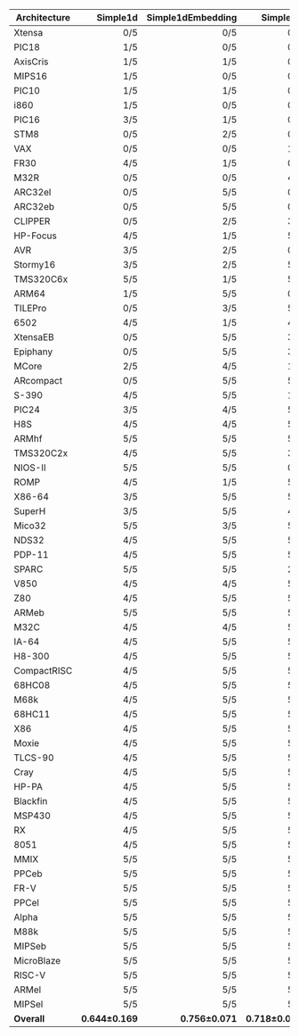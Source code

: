 | Architecture | Simple1d | Simple1dEmbedding | Simple2d | Simple2dEmbedding | ResNet50 | ResNet50Embedding |
| ------------ | ------------: | ------------: | ------------: | ------------: | ------------: | ------------: |
| Xtensa | 0/5 | 0/5 | 0/5 | 0/5 | 0/5 | 0/5 |
| PIC18 | 1/5 | 0/5 | 0/5 | 0/5 | 0/5 | 0/5 |
| AxisCris | 1/5 | 1/5 | 0/5 | 0/5 | 0/5 | 0/5 |
| MIPS16 | 1/5 | 0/5 | 0/5 | 0/5 | 1/5 | 0/5 |
| PIC10 | 1/5 | 1/5 | 0/5 | 0/5 | 0/5 | 1/5 |
| i860 | 1/5 | 0/5 | 0/5 | 1/5 | 0/5 | 2/5 |
| PIC16 | 3/5 | 1/5 | 0/5 | 1/5 | 0/5 | 0/5 |
| STM8 | 0/5 | 2/5 | 0/5 | 1/5 | 0/5 | 2/5 |
| VAX | 0/5 | 0/5 | 1/5 | 1/5 | 2/5 | 1/5 |
| FR30 | 4/5 | 1/5 | 0/5 | 0/5 | 2/5 | 0/5 |
| M32R | 0/5 | 0/5 | 4/5 | 0/5 | 2/5 | 1/5 |
| ARC32el | 0/5 | 5/5 | 0/5 | 5/5 | 0/5 | 4/5 |
| ARC32eb | 0/5 | 5/5 | 0/5 | 5/5 | 0/5 | 4/5 |
| CLIPPER | 0/5 | 2/5 | 3/5 | 3/5 | 2/5 | 5/5 |
| HP-Focus | 4/5 | 1/5 | 5/5 | 2/5 | 1/5 | 4/5 |
| AVR | 3/5 | 2/5 | 0/5 | 4/5 | 4/5 | 4/5 |
| Stormy16 | 3/5 | 2/5 | 5/5 | 3/5 | 3/5 | 1/5 |
| TMS320C6x | 5/5 | 1/5 | 5/5 | 0/5 | 5/5 | 2/5 |
| ARM64 | 1/5 | 5/5 | 0/5 | 5/5 | 2/5 | 5/5 |
| TILEPro | 0/5 | 3/5 | 5/5 | 4/5 | 3/5 | 3/5 |
| 6502 | 4/5 | 1/5 | 4/5 | 3/5 | 5/5 | 2/5 |
| XtensaEB | 0/5 | 5/5 | 3/5 | 5/5 | 1/5 | 5/5 |
| Epiphany | 0/5 | 5/5 | 3/5 | 5/5 | 3/5 | 5/5 |
| MCore | 2/5 | 4/5 | 1/5 | 5/5 | 5/5 | 5/5 |
| ARcompact | 0/5 | 5/5 | 5/5 | 5/5 | 2/5 | 5/5 |
| S-390 | 4/5 | 5/5 | 1/5 | 5/5 | 3/5 | 5/5 |
| PIC24 | 3/5 | 4/5 | 5/5 | 3/5 | 5/5 | 3/5 |
| H8S | 4/5 | 4/5 | 5/5 | 4/5 | 2/5 | 4/5 |
| ARMhf | 5/5 | 5/5 | 5/5 | 5/5 | 0/5 | 4/5 |
| TMS320C2x | 4/5 | 5/5 | 3/5 | 5/5 | 2/5 | 5/5 |
| NIOS-II | 5/5 | 5/5 | 0/5 | 5/5 | 4/5 | 5/5 |
| ROMP | 4/5 | 1/5 | 5/5 | 5/5 | 5/5 | 5/5 |
| X86-64 | 3/5 | 5/5 | 5/5 | 5/5 | 2/5 | 5/5 |
| SuperH | 3/5 | 5/5 | 4/5 | 5/5 | 4/5 | 4/5 |
| Mico32 | 5/5 | 3/5 | 5/5 | 5/5 | 5/5 | 3/5 |
| NDS32 | 4/5 | 5/5 | 5/5 | 5/5 | 3/5 | 5/5 |
| PDP-11 | 4/5 | 5/5 | 5/5 | 5/5 | 3/5 | 5/5 |
| SPARC | 5/5 | 5/5 | 2/5 | 5/5 | 5/5 | 5/5 |
| V850 | 4/5 | 4/5 | 5/5 | 4/5 | 5/5 | 5/5 |
| Z80 | 4/5 | 5/5 | 5/5 | 5/5 | 5/5 | 4/5 |
| ARMeb | 5/5 | 5/5 | 5/5 | 5/5 | 5/5 | 3/5 |
| M32C | 4/5 | 4/5 | 5/5 | 5/5 | 5/5 | 5/5 |
| IA-64 | 4/5 | 5/5 | 5/5 | 5/5 | 5/5 | 4/5 |
| H8-300 | 4/5 | 5/5 | 5/5 | 5/5 | 4/5 | 5/5 |
| CompactRISC | 4/5 | 5/5 | 5/5 | 5/5 | 4/5 | 5/5 |
| 68HC08 | 4/5 | 5/5 | 5/5 | 5/5 | 5/5 | 5/5 |
| M68k | 4/5 | 5/5 | 5/5 | 5/5 | 5/5 | 5/5 |
| 68HC11 | 4/5 | 5/5 | 5/5 | 5/5 | 5/5 | 5/5 |
| X86 | 4/5 | 5/5 | 5/5 | 5/5 | 5/5 | 5/5 |
| Moxie | 4/5 | 5/5 | 5/5 | 5/5 | 5/5 | 5/5 |
| TLCS-90 | 4/5 | 5/5 | 5/5 | 5/5 | 5/5 | 5/5 |
| Cray | 4/5 | 5/5 | 5/5 | 5/5 | 5/5 | 5/5 |
| HP-PA | 4/5 | 5/5 | 5/5 | 5/5 | 5/5 | 5/5 |
| Blackfin | 4/5 | 5/5 | 5/5 | 5/5 | 5/5 | 5/5 |
| MSP430 | 4/5 | 5/5 | 5/5 | 5/5 | 5/5 | 5/5 |
| RX | 4/5 | 5/5 | 5/5 | 5/5 | 5/5 | 5/5 |
| 8051 | 4/5 | 5/5 | 5/5 | 5/5 | 5/5 | 5/5 |
| MMIX | 5/5 | 5/5 | 5/5 | 5/5 | 5/5 | 5/5 |
| PPCeb | 5/5 | 5/5 | 5/5 | 5/5 | 5/5 | 5/5 |
| FR-V | 5/5 | 5/5 | 5/5 | 5/5 | 5/5 | 5/5 |
| PPCel | 5/5 | 5/5 | 5/5 | 5/5 | 5/5 | 5/5 |
| Alpha | 5/5 | 5/5 | 5/5 | 5/5 | 5/5 | 5/5 |
| M88k | 5/5 | 5/5 | 5/5 | 5/5 | 5/5 | 5/5 |
| MIPSeb | 5/5 | 5/5 | 5/5 | 5/5 | 5/5 | 5/5 |
| MicroBlaze | 5/5 | 5/5 | 5/5 | 5/5 | 5/5 | 5/5 |
| RISC-V | 5/5 | 5/5 | 5/5 | 5/5 | 5/5 | 5/5 |
| ARMel | 5/5 | 5/5 | 5/5 | 5/5 | 5/5 | 5/5 |
| MIPSel | 5/5 | 5/5 | 5/5 | 5/5 | 5/5 | 5/5 |
| **Overall** | **0.644±0.169** | **0.756±0.071** | **0.718±0.073** | **0.791±0.069** | **0.688±0.095** | **0.779±0.068** |
